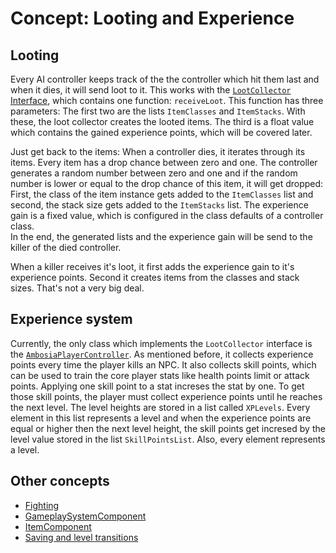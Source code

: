 # Concept: Looting and Experience

## Looting

Every AI controller keeps track of the the controller which hit them last and when it dies, it will
send loot to it. This works with the [`LootCollector` Interface](BP_LootCollector.md), which
contains one function: `receiveLoot`. This function has three parameters: The first two are the
lists `ItemClasses` and `ItemStacks`. With these, the loot collector creates the looted items. The
third is a float value which contains the gained experience points, which will be covered later.

Just get back to the items: When a controller dies, it iterates through its items. Every item has a 
drop chance between zero and one. The controller generates a random number between zero and one and
if the random number is lower or equal to the drop chance of this item, it will get dropped: First,
the class of the item instance gets added to the `ItemClasses` list and second, the stack size gets
added to the `ItemStacks` list. The experience gain is a fixed value, which is configured in the
class defaults of a controller class.  
In the end, the generated lists and the experience gain will be send to the killer of the
died controller.

When a killer receives it's loot, it first adds the experience gain to it's experience points.
Second it creates items from the classes and stack sizes. That's not a very big deal.

## Experience system

Currently, the only class which implements the `LootCollector` interface is the
[`AmbosiaPlayerController`](Cpp_AmbosiaPlayerController.md). As mentioned before, it collects
experience points every time the player kills an NPC. It also collects skill points, which can be
used to train the core player stats like health points limit or attack points. Applying one skill
point to a stat increses the stat by one. To get those skill points, the player must collect
experience points until he reaches the next level. The level heights are stored in a list called
`XPLevels`. Every element in this list represents a level and when the experience points are equal
or higher then the next level height, the skill points get incresed by the level value stored in the
list `SkillPointsList`. Also, every element represents a level.

## Other concepts

* [Fighting](Concept_Fighting.md)
* [GameplaySystemComponent](Concept_GameplaySystemComponent.md)
* [ItemComponent](Concept_ItemComponent.md)
* [Saving and level transitions](Concept_Saving&LevelTransitions.md)
